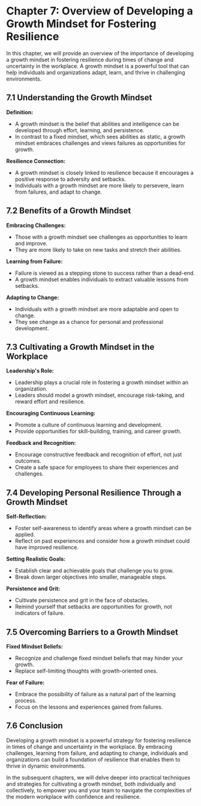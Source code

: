 Chapter 7: Overview of Developing a Growth Mindset for Fostering Resilience
===========================================================================

In this chapter, we will provide an overview of the importance of developing a growth mindset in fostering resilience during times of change and uncertainty in the workplace. A growth mindset is a powerful tool that can help individuals and organizations adapt, learn, and thrive in challenging environments.

**7.1 Understanding the Growth Mindset**
----------------------------------------

**Definition:**

* A growth mindset is the belief that abilities and intelligence can be developed through effort, learning, and persistence.
* In contrast to a fixed mindset, which sees abilities as static, a growth mindset embraces challenges and views failures as opportunities for growth.

**Resilience Connection:**

* A growth mindset is closely linked to resilience because it encourages a positive response to adversity and setbacks.
* Individuals with a growth mindset are more likely to persevere, learn from failures, and adapt to change.

**7.2 Benefits of a Growth Mindset**
------------------------------------

**Embracing Challenges:**

* Those with a growth mindset see challenges as opportunities to learn and improve.
* They are more likely to take on new tasks and stretch their abilities.

**Learning from Failure:**

* Failure is viewed as a stepping stone to success rather than a dead-end.
* A growth mindset enables individuals to extract valuable lessons from setbacks.

**Adapting to Change:**

* Individuals with a growth mindset are more adaptable and open to change.
* They see change as a chance for personal and professional development.

**7.3 Cultivating a Growth Mindset in the Workplace**
-----------------------------------------------------

**Leadership's Role:**

* Leadership plays a crucial role in fostering a growth mindset within an organization.
* Leaders should model a growth mindset, encourage risk-taking, and reward effort and resilience.

**Encouraging Continuous Learning:**

* Promote a culture of continuous learning and development.
* Provide opportunities for skill-building, training, and career growth.

**Feedback and Recognition:**

* Encourage constructive feedback and recognition of effort, not just outcomes.
* Create a safe space for employees to share their experiences and challenges.

**7.4 Developing Personal Resilience Through a Growth Mindset**
---------------------------------------------------------------

**Self-Reflection:**

* Foster self-awareness to identify areas where a growth mindset can be applied.
* Reflect on past experiences and consider how a growth mindset could have improved resilience.

**Setting Realistic Goals:**

* Establish clear and achievable goals that challenge you to grow.
* Break down larger objectives into smaller, manageable steps.

**Persistence and Grit:**

* Cultivate persistence and grit in the face of obstacles.
* Remind yourself that setbacks are opportunities for growth, not indicators of failure.

**7.5 Overcoming Barriers to a Growth Mindset**
-----------------------------------------------

**Fixed Mindset Beliefs:**

* Recognize and challenge fixed mindset beliefs that may hinder your growth.
* Replace self-limiting thoughts with growth-oriented ones.

**Fear of Failure:**

* Embrace the possibility of failure as a natural part of the learning process.
* Focus on the lessons and experiences gained from failures.

**7.6 Conclusion**
------------------

Developing a growth mindset is a powerful strategy for fostering resilience in times of change and uncertainty in the workplace. By embracing challenges, learning from failure, and adapting to change, individuals and organizations can build a foundation of resilience that enables them to thrive in dynamic environments.

In the subsequent chapters, we will delve deeper into practical techniques and strategies for cultivating a growth mindset, both individually and collectively, to empower you and your team to navigate the complexities of the modern workplace with confidence and resilience.
